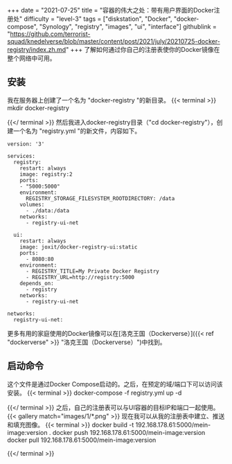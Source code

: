 +++
date = "2021-07-25"
title = "容器的伟大之处：带有用户界面的Docker注册处"
difficulty = "level-3"
tags = ["diskstation", "Docker", "docker-compose", "Synology", "registry", "images", "ui", "interface"]
githublink = "https://github.com/terrorist-squad/knedelverse/blob/master/content/post/2021/july/20210725-docker-registry/index.zh.md"
+++
了解如何通过你自己的注册表使你的Docker镜像在整个网络中可用。
## 安装
我在服务器上创建了一个名为 "docker-registry "的新目录。
{{< terminal >}}
mkdir docker-registry

{{</ terminal >}}
然后我进入docker-registry目录（"cd docker-registry"），创建一个名为 "registry.yml "的新文件，内容如下。
```
version: '3'

services:
  registry:
    restart: always
    image: registry:2
    ports:
    - "5000:5000"
    environment:
      REGISTRY_STORAGE_FILESYSTEM_ROOTDIRECTORY: /data
    volumes:
      - ./data:/data
    networks:
      - registry-ui-net

  ui:
    restart: always
    image: joxit/docker-registry-ui:static
    ports:
      - 8080:80
    environment:
      - REGISTRY_TITLE=My Private Docker Registry
      - REGISTRY_URL=http://registry:5000
    depends_on:
      - registry
    networks:
      - registry-ui-net

networks:
  registry-ui-net:

```
更多有用的家庭使用的Docker镜像可以在[洛克王国（Dockerverse）]({{< ref "dockerverse" >}} "洛克王国（Dockerverse）")中找到。
## 启动命令
这个文件是通过Docker Compose启动的。之后，在预定的域/端口下可以访问该安装。
{{< terminal >}}
docker-compose -f registry.yml up -d

{{</ terminal >}}
之后，自己的注册表可以与UI容器的目标IP和端口一起使用。
{{< gallery match="images/1/*.png" >}}
现在我可以从我的注册表中建立、推送和填充图像。
{{< terminal >}}
docker build -t 192.168.178.61:5000/mein-image:version .
docker push 192.168.178.61:5000/mein-image:version
docker pull 192.168.178.61:5000/mein-image:version

{{</ terminal >}}
